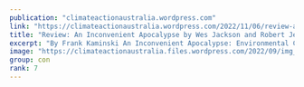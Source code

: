 ```yaml
---
publication: "climateactionaustralia.wordpress.com"
link: "https://climateactionaustralia.wordpress.com/2022/11/06/review-an-inconvenient-apocalypse-by-wes-jackson-and-robert-jensen-ecologicalcrisis-climatecrisis-economiccrisis-cop27-tellthetruth-limitstogrowth/"
title: "Review: An Inconvenient Apocalypse by Wes Jackson and Robert Jensen #EcologicalCrisis #ClimateCrisis #EconomicCrisis #COP27 #TellTheTruth #LimitsToGrowth"
excerpt: "By Frank Kaminski An Inconvenient Apocalypse: Environmental Collapse, Climate Crisis, and the Fate of HumanityBy Wes Jackson and Robert Jensen184 pp. University of Notre Dame Press, Sept. 2022. $24…"
image: "https://climateactionaustralia.files.wordpress.com/2022/09/img_1613.jpg"
group: con
rank: 7
---
```

